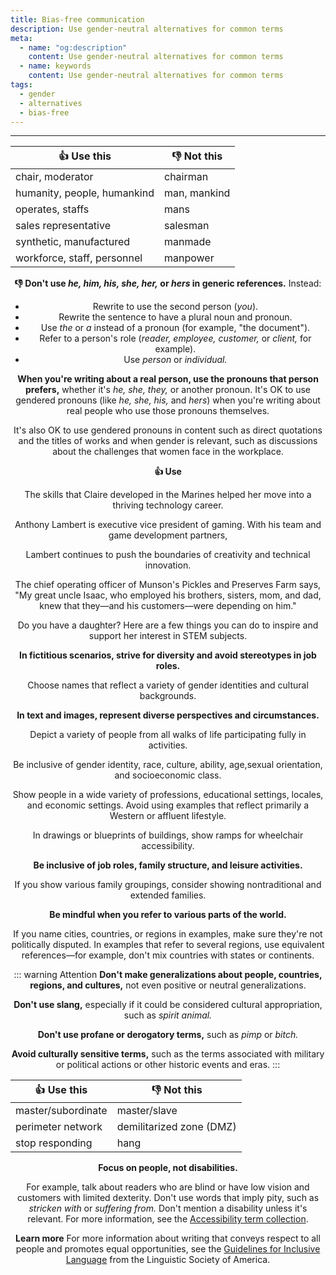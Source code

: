 ```yaml
---
title: Bias-free communication
description: Use gender-neutral alternatives for common terms
meta:
  - name: "og:description"
    content: Use gender-neutral alternatives for common terms
  - name: keywords
    content: Use gender-neutral alternatives for common terms
tags:
  - gender
  - alternatives
  - bias-free
---
```


<Header/>

---

| :thumbsup: Use this         | :thumbsdown: Not this   |
|-----------------------------|-------------------------|
| chair, moderator            | chairman                |
| humanity, people, humankind | man, mankind            |
| operates, staffs            |     mans                |
| sales representative        |   salesman              |
| synthetic, manufactured     |   manmade               |
| workforce, staff, personnel |   manpower              |

**:thumbsdown: Don't use *he, him, his, she, her,* or *hers* in generic references.** Instead:
- Rewrite to use the second person (*you*).
- Rewrite the sentence to have a plural noun and pronoun.
- Use *the* or *a* instead of a pronoun (for example, "the document").
- Refer to a person's role (*reader, employee, customer,* or *client,* for example).
- Use *person* or *individual.*

**When you're writing about a real person, use the pronouns that person prefers,** whether it's *he, she, they,* 
or another pronoun.
It's OK to use gendered pronouns (like *he, she, his,* and *hers*) when you're
writing about real people who use those pronouns themselves.

It's also OK to use gendered pronouns in content such as direct quotations and the titles of works and when gender
is relevant, such as discussions about the challenges that women face in the workplace.

**:thumbsup: Use**

The skills that Claire developed in the Marines helped her move into a thriving technology career.

Anthony Lambert is executive vice president of gaming. With his team and game development partners,

Lambert continues to push the boundaries of creativity and technical innovation.

The chief operating officer of Munson's Pickles and Preserves Farm says, "My great uncle Isaac, who employed
his brothers, sisters, mom, and dad, knew that they—and his customers—were depending on him."

Do you have a daughter?
Here are a few things you can do to inspire and support her interest in STEM subjects.

**In fictitious scenarios, strive for diversity and avoid stereotypes in job roles.**

Choose names that reflect a variety of gender identities and cultural backgrounds.

**In text and images, represent diverse perspectives and circumstances.**

Depict a variety of people from all walks of life participating fully in activities.

Be inclusive of gender identity, race, culture, ability, age,sexual orientation, and socioeconomic class.

Show people in a wide variety of professions, educational settings,
locales, and economic settings. Avoid using examples that reflect primarily a Western or affluent lifestyle.

In drawings or blueprints of buildings, show ramps for wheelchair accessibility.

**Be inclusive of job roles, family structure, and leisure activities.**

If you show various family groupings, consider showing nontraditional and extended families.

**Be mindful when you refer to various parts of the world.**

If you name cities, countries, or regions in examples, make sure they're not politically disputed.
In examples that refer to several regions, use equivalent references—for example, don't mix countries with states or continents.

::: warning Attention
**Don't make generalizations about people, countries, regions, and cultures,** not even positive or neutral generalizations.

**Don't use slang,** especially if it could be considered cultural appropriation, such as *spirit animal.*

**Don't use profane or derogatory terms,** such as *pimp* or *bitch.*

**Avoid culturally sensitive terms,** such as the terms associated with military or political actions or other historic events and eras.
:::

| :thumbsup: Use this | :thumbsdown: Not this    |
|---------------------|--------------------------|
| master/subordinate  | master/slave             |
| perimeter network   | demilitarized zone (DMZ) |
|  stop responding    | hang                     |


**Focus on people, not disabilities.**

For example, talk about readers who are blind or have low vision and customers with limited dexterity.
Don't use words that imply pity, such as *stricken with* or *suffering from.*
Don't mention a disability unless it's relevant.
For more information, see the [Accessibility term collection](~/a-z-word-list-term-collections/term-collections/accessibility-terms.md). 

**Learn more**
For more information about writing that conveys respect to all people and promotes equal opportunities, see the [Guidelines for Inclusive Language](http://www.linguisticsociety.org/content/guidelines-inclusive-language "Linguistic Society of America's guidelines for inclusive language") from the Linguistic Society of America.
